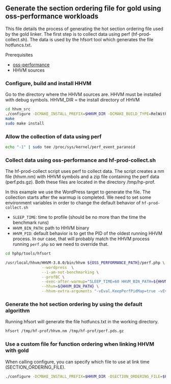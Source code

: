 ## Generate the section ordering file for gold using oss-performance workloads
This file details the process of generating the hot section ordering file used by the gold linker.
The first step is to collect data using perf (hf-prod-collect.sh). The data is used by the hfsort tool which generates the file hotfuncs.txt.

Prerequisites
- [oss-performance](https://github.com/hhvm/oss-performance)
- HHVM sources


### Configure, build and install HHVM 
Go to the directory where the HHVM sources are.
HHVM must be installed with debug symbols.
HHVM_DIR = the install directory of HHVM

``` bash
cd hhvm_src
./configure -DCMAKE_INSTALL_PREFIX=$HHVM_DIR -DCMAKE_BUILD_TYPE=RelWithDebInfo
make
sudo make install
```


### Allow the collection of data using perf
``` bash
echo "-1" | sudo tee /proc/sys/kernel/perf_event_paranoid
```

### Collect data using oss-performance and hf-prod-collect.sh
The hf-prod-collect script uses perf to collect data. The script creates a nm file (hhvm.nm) with HHVM symbols and a zip file containing the perf data (perf.pds.gz). Both these files are located in the directory /tmp/hp-prof.

In this example we use the WordPress target to generate the file. The collection starts after the warmup is completed. We need to set some environment variables in order to change the default behavior of `hf-prod-collect.sh`
* `SLEEP_TIME`: time to profile (should be no more than the time the benchmark runs)
* `HHVM_BIN_PATH`: path to HHVM binary
* `HHVM_PID`: default behavior is to get the PID of the oldest running HHVM process. In our case, that will probably match the HHVM process running `perf.php` so we need to override that.

``` bash 
cd hphp/tools/hfsort

/usr/local/hhvm/HHVM-3.8.0/bin/hhvm ${OSS_PERFORMANCE_PATH}/perf.php \
                --wordpress  \
                --i-am-not-benchmarking \
                --profBC \
                --exec-after-warmup="SLEEP_TIME=60 HHVM_BIN_PATH=${HHVM_BIN_PATH} HHVM_PID=\`pgrep -n hhvm\` hf-prod-collect.sh > dump_hfprod.txt 2>&1 &" \
                --hhvm=${HHVM_BIN_PATH} \
                --hhvm-extra-arguments "-vEval.KeepPerfPidMap=true -vEval.ProfileHWEnable=false"

```

### Generate the hot section ordering by using the default algorithm
Running hfsort will generate the file hotfuncs.txt in the working directory.

``` bash
hfsort /tmp/hf-prof/hhvm.nm /tmp/hf-prof/perf.pds.gz
```

### Use a custom file for function ordering when linking HHVM with gold
When calling configure, you can specify which file to use at link time (SECTION_ORDERING_FILE).
``` bash
./configure -DCMAKE_INSTALL_PREFIX=$HHVM_DIR -DSECTION_ORDERING_FILE=$FILE_PATH/hotfuncs.txt
```
